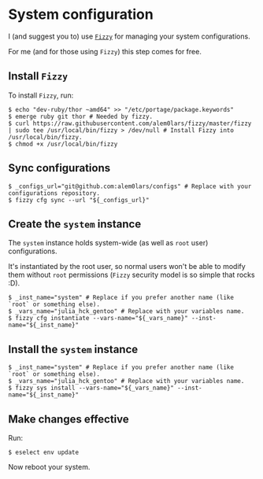 # System configuration

I (and suggest you to) use [`Fizzy`](https://github.com/alem0lars/fizzy) for managing your system configurations.

For me (and for those using `Fizzy`) this step comes for free.

## Install `Fizzy`

To install `Fizzy`, run:

```ShellSession
$ echo "dev-ruby/thor ~amd64" >> "/etc/portage/package.keywords"
$ emerge ruby git thor # Needed by fizzy.
$ curl https://raw.githubusercontent.com/alem0lars/fizzy/master/fizzy | sudo tee /usr/local/bin/fizzy > /dev/null # Install Fizzy into /usr/local/bin/fizzy.
$ chmod +x /usr/local/bin/fizzy
```

## Sync configurations

```ShellSession
$ _configs_url="git@github.com:alem0lars/configs" # Replace with your configurations repository.
$ fizzy cfg sync --url "${_configs_url}"
```

## Create the `system` instance

The `system` instance holds system-wide (as well as `root` user) configurations.

It's instantiated by the root user, so normal users won't be able to modify them without `root` permissions (`Fizzy` security model is so simple that rocks :D).

```ShellSession
$ _inst_name="system" # Replace if you prefer another name (like `root` or something else).
$ _vars_name="julia_hck_gentoo" # Replace with your variables name.
$ fizzy cfg instantiate --vars-name="${_vars_name}" --inst-name="${_inst_name}"
```

## Install the `system` instance

```ShellSession
$ _inst_name="system" # Replace if you prefer another name (like `root` or something else).
$ _vars_name="julia_hck_gentoo" # Replace with your variables name.
$ fizzy sys install --vars-name="${_vars_name}" --inst-name="${_inst_name}"
```

## Make changes effective

Run:

```ShellSession
$ eselect env update
```

Now reboot your system.
